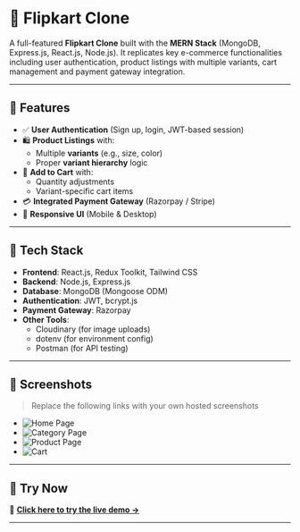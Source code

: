 # 🛒 Flipkart Clone

A full-featured **Flipkart Clone** built with the **MERN Stack** (MongoDB, Express.js, React.js, Node.js). It replicates key e-commerce functionalities including user authentication, product listings with multiple variants, cart management and payment gateway integration.

---

## 🚀 Features

- ✅ **User Authentication** (Sign up, login, JWT-based session)
- 🛍️ **Product Listings** with:
  - Multiple **variants** (e.g., size, color)
  - Proper **variant hierarchy** logic
- 🧺 **Add to Cart** with:
  - Quantity adjustments
  - Variant-specific cart items
- 💳 **Integrated Payment Gateway** (Razorpay / Stripe)
- 📱 **Responsive UI** (Mobile & Desktop)

---

## 🧱 Tech Stack

- **Frontend**: React.js, Redux Toolkit, Tailwind CSS
- **Backend**: Node.js, Express.js
- **Database**: MongoDB (Mongoose ODM)
- **Authentication**: JWT, bcrypt.js
- **Payment Gateway**: Razorpay
- **Other Tools**:
  - Cloudinary (for image uploads)
  - dotenv (for environment config)
  - Postman (for API testing)

---

## 📸 Screenshots

> Replace the following links with your own hosted screenshots

- ![Home Page](https://i.postimg.cc/q7sR3gyb/Screenshot-2025-06-17-011000.png)
- ![Category Page](https://i.postimg.cc/4dX3bZ1J/Screenshot-2025-06-17-011114.png)
- ![Product Page](https://i.postimg.cc/vTNHsnwB/Screenshot-2025-06-17-011125.png)
- ![Cart](https://i.postimg.cc/h4yGxkQB/Screenshot-2025-06-17-011136.png)

---

## 🚀 Try Now

🔗 [**Click here to try the live demo →**](https://kavyamart.netlify.app/)  

---



